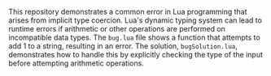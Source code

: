 This repository demonstrates a common error in Lua programming that arises from implicit type coercion. Lua's dynamic typing system can lead to runtime errors if arithmetic or other operations are performed on incompatible data types.  The `bug.lua` file shows a function that attempts to add 1 to a string, resulting in an error. The solution, `bugSolution.lua`, demonstrates how to handle this by explicitly checking the type of the input before attempting arithmetic operations.